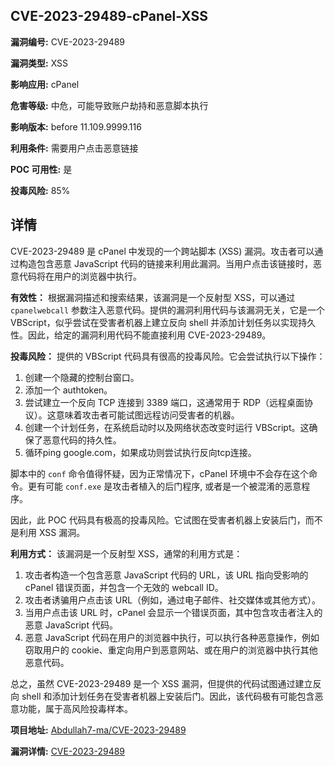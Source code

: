## CVE-2023-29489-cPanel-XSS

**漏洞编号:** CVE-2023-29489

**漏洞类型:** XSS

**影响应用:** cPanel

**危害等级:** 中危，可能导致账户劫持和恶意脚本执行

**影响版本:** before 11.109.9999.116

**利用条件:** 需要用户点击恶意链接

**POC 可用性:** 是

**投毒风险:** 85%

## 详情

CVE-2023-29489 是 cPanel 中发现的一个跨站脚本 (XSS) 漏洞。攻击者可以通过构造包含恶意 JavaScript 代码的链接来利用此漏洞。当用户点击该链接时，恶意代码将在用户的浏览器中执行。

**有效性：**
根据漏洞描述和搜索结果，该漏洞是一个反射型 XSS，可以通过 `cpanelwebcall` 参数注入恶意代码。提供的漏洞利用代码与该漏洞无关，它是一个 VBScript，似乎尝试在受害者机器上建立反向 shell 并添加计划任务以实现持久性。因此，给定的漏洞利用代码不能直接利用 CVE-2023-29489。

**投毒风险：**
提供的 VBScript 代码具有很高的投毒风险。它会尝试执行以下操作：

1.  创建一个隐藏的控制台窗口。
2.  添加一个 authtoken。
3.  尝试建立一个反向 TCP 连接到 3389 端口，这通常用于 RDP（远程桌面协议）。这意味着攻击者可能试图远程访问受害者的机器。
4.  创建一个计划任务，在系统启动时以及网络状态改变时运行 VBScript。这确保了恶意代码的持久性。
5.  循环ping google.com，如果成功则尝试执行反向tcp连接。

脚本中的 `conf` 命令值得怀疑，因为正常情况下，cPanel 环境中不会存在这个命令。更有可能 `conf.exe` 是攻击者植入的后门程序, 或者是一个被混淆的恶意程序。

因此，此 POC 代码具有极高的投毒风险。它试图在受害者机器上安装后门，而不是利用 XSS 漏洞。

**利用方式：**
该漏洞是一个反射型 XSS，通常的利用方式是：

1.  攻击者构造一个包含恶意 JavaScript 代码的 URL，该 URL 指向受影响的 cPanel 错误页面，并包含一个无效的 webcall ID。
2.  攻击者诱骗用户点击该 URL（例如，通过电子邮件、社交媒体或其他方式）。
3.  当用户点击该 URL 时，cPanel 会显示一个错误页面，其中包含攻击者注入的恶意 JavaScript 代码。
4.  恶意 JavaScript 代码在用户的浏览器中执行，可以执行各种恶意操作，例如窃取用户的 cookie、重定向用户到恶意网站、或在用户的浏览器中执行其他恶意代码。

总之，虽然 CVE-2023-29489 是一个 XSS 漏洞，但提供的代码试图通过建立反向 shell 和添加计划任务在受害者机器上安装后门。因此，该代码极有可能包含恶意功能，属于高风险投毒样本。

**项目地址:** [Abdullah7-ma/CVE-2023-29489](https://github.com/Abdullah7-ma/CVE-2023-29489)

**漏洞详情:** [CVE-2023-29489](https://nvd.nist.gov/vuln/detail/CVE-2023-29489)